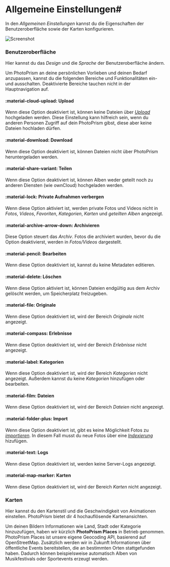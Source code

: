 # Allgemeine Einstellungen#

In den *Allgemeinen Einstellungen* kannst du die Eigenschaften der Benutzeroberfläche sowie der Karten konfigurieren.

![Screenshot](img/general-settings.jpg)

### Benutzeroberfläche ###
Hier kannst du das *Design* und die *Sprache* der Benutzeroberfläche ändern.

Um PhotoPrism an deine persönlichen Vorlieben und deinen Bedarf anzupassen, kannst du die folgenden Bereiche und Funktionalitäten ein- und ausschalten.
Deaktivierte Bereiche tauchen nicht in der Hauptnavigation auf.

#### :material-cloud-upload: Upload ####
Wenn diese Option deaktiviert ist, können keine Dateien über [*Upload*](../library/upload.md) hochgeladen werden.
Diese Einstellung kann hilfreich sein, wenn du anderen Personen Zugriff auf dein PhotoPrism gibst, diese aber keine Dateien hochladen dürfen.

#### :material-download: Download ####
Wenn diese Option deaktiviert ist, können Dateien nicht über PhotoPrism heruntergeladen werden.

#### :material-share-variant: Teilen ####
Wenn diese Option deaktiviert ist, können Alben weder geteilt noch zu anderen Diensten (wie ownCloud) hochgeladen werden.

#### :material-lock: Private Aufnahmen verbergen ####
Wenn diese Option aktiviert ist, werden private Fotos und Videos nicht in *Fotos*, *Videos*, *Favoriten*, *Kategorien*, *Karten* und *geteilten Alben* angezeigt.

#### :material-archive-arrow-down: Archivieren ####
Diese Option steuert das *Archiv*. Fotos die archiviert wurden, bevor du die Option deaktivierst, werden in *Fotos/Videos* dargestellt.

#### :material-pencil: Bearbeiten ####
Wenn diese Option deaktiviert ist, kannst du keine Metadaten editieren.

#### :material-delete: Löschen ####
Wenn diese Option aktiviert ist, können Dateien endgültig aus dem Archiv gelöscht werden, um Speicherplatz freizugeben.

#### :material-file: Originale  ####
Wenn diese Option deaktiviert ist, wird der Bereich *Originale* nicht angezeigt.

#### :material-compass: Erlebnisse ####
Wenn diese Option deaktiviert ist, wird der Bereich *Erlebnisse* nicht angezeigt.

#### :material-label: Kategorien ####
Wenn diese Option deaktiviert ist, wird der Bereich *Kategorien* nicht angezeigt. Außerdem kannst du keine *Kategorien* hinzufügen oder bearbeiten.

#### :material-film: Dateien ####
Wenn diese Option deaktiviert ist, wird der Bereich *Dateien* nicht angezeigt.

#### :material-folder-plus: Import ####
Wenn diese Option deaktiviert ist, gibt es keine Möglichkeit Fotos zu [*importieren*](../library/import.md). In diesem Fall musst du neue Fotos über eine [*Indexierung*](../library/indexing.md) hizufügen.

#### :material-text: Logs ####
Wenn diese Option deaktiviert ist, werden keine Server-Logs angezeigt.

#### :material-map-marker: Karten ####
Wenn diese Option deaktiviert ist, wird der Bereich *Karten* nicht angezeigt.

### Karten ####
Hier kannst du den Kartenstil und die Geschwindigkeit von Animationen einstellen.
PhotoPrism bietet dir 4 hochauflösende Kartenansichten.

Um deinen Bildern Informationen wie Land, Stadt oder Kategorie hinzuzufügen, haben wir kürzlich **PhotoPrism Places** in Betrieb genommen.
PhotoPrism Places ist unsere eigene Geocoding API, basierend auf  OpenStreetMap.
Zusätzlich werden wir in Zukunft Informationen über öffentliche Events bereitstellen, die an bestimmten Orten stattgefunden haben.
Dadurch können beispielsweise automatisch Alben von Musikfestivals oder Sportevents erzeugt werden.